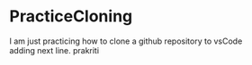 # PracticeCloning
I am just practicing how to clone a github repository to vsCode
<br>
adding next line.
prakriti
